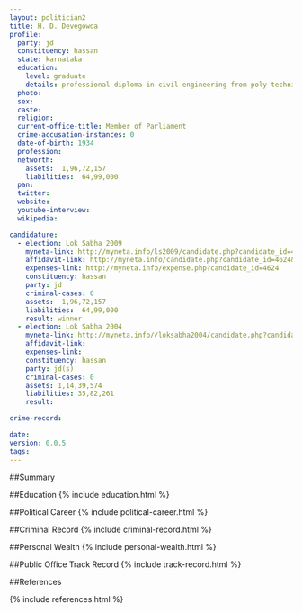 ```yaml
---
layout: politician2
title: H. D. Devegowda
profile: 
  party: jd
  constituency: hassan
  state: karnataka
  education: 
    level: graduate
    details: professional diploma in civil engineering from poly technic hassan in 1949
  photo: 
  sex: 
  caste: 
  religion: 
  current-office-title: Member of Parliament
  crime-accusation-instances: 0
  date-of-birth: 1934
  profession: 
  networth: 
    assets:  1,96,72,157
    liabilities:  64,99,000
  pan: 
  twitter: 
  website: 
  youtube-interview: 
  wikipedia: 

candidature: 
  - election: Lok Sabha 2009
    myneta-link: http://myneta.info/ls2009/candidate.php?candidate_id=4624
    affidavit-link: http://myneta.info/candidate.php?candidate_id=4624&scan=original
    expenses-link: http://myneta.info/expense.php?candidate_id=4624
    constituency: hassan 
    party: jd
    criminal-cases: 0
    assets:  1,96,72,157
    liabilities:  64,99,000
    result: winner 
  - election: Lok Sabha 2004
    myneta-link: http://myneta.info//loksabha2004/candidate.php?candidate_id=1748
    affidavit-link: 
    expenses-link: 
    constituency: hassan 
    party: jd(s)
    criminal-cases: 0
    assets: 1,14,39,574
    liabilities: 35,82,261
    result:  

crime-record: 

date: 
version: 0.0.5
tags: 
---
```

##Summary


##Education
{% include education.html %}


##Political Career
{% include political-career.html %}


##Criminal Record
{% include criminal-record.html %}


##Personal Wealth
{% include personal-wealth.html %}


##Public Office Track Record
{% include track-record.html %}


##References


{% include references.html %}
